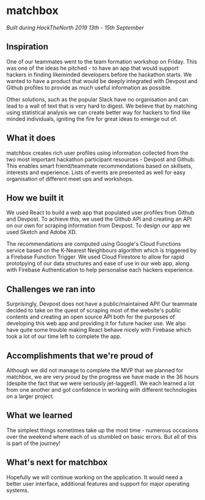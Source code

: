 # matchbox
_Built during HackTheNorth 2019 13th - 15th September_
## Inspiration

One of our teammates went to the team formation workshop on Friday. This was one of the ideas he pitched - to have an app that would support hackers in finding likeminded developers before the hackathon starts. We wanted to have a product that would be deeply integrated with Devpost and Github profiles to provide as much useful information as possible.

Other solutions, such as the popular Slack have no organisation and can lead to a wall of text that is very hard to digest. We believe that by matching using statistical analysis we can create better way for hackers to find like minded individuals, igniting the fire for great ideas to emerge out of.

## What it does

matchbox creates rich user profiles using information collected from the two most important hackathon participant resources - Devpost and Github. This enables smart friend/teammate recommendations based on skillsets, interests and experience. Lists of events are presented as well for easy organisation of different meet ups and workshops.

## How we built it

We used React to build a web app that populated user profiles from Github and Devpost. To achieve this, we used the Github API and creating an API on our own for scraping information from Devpost. To design our app we used Sketch and Adobe XD.

The recommendations are computed using Google's Cloud Functions service based on the K-Nearest Neighbours algorithm which is triggered by a Firebase Function Trigger. We used Cloud Firestore to allow for rapid prototpying of our data structures and ease of use in our web app, along with Firebase Authentication to help personalise each hackers experience.

## Challenges we ran into

Surprisingly, Devpost does not have a public/maintained API! Our teammate decided to take on the quest of scraping most of the website's public contents and creating an open source API both for the purposes of developing this web app and providing it for future hacker use. We also have quite some trouble making React behave nicely with Firebase which took a lot of our time left to complete the app.

## Accomplishments that we're proud of

Although we did not manage to complete the MVP that we planned for matchbox, we are very proud by the progress we have made in the 36 hours (despite the fact that we were seriously jet-lagged!). We each learned a lot from one another and got confidence in working with different technologies on a larger project.

## What we learned

The simplest things sometimes take up the most time - numerous occasions over the weekend where each of us stumbled on basic errors. But all of this is part of the journey!

## What's next for matchbox

Hopefully we will continue working on the application. It would need a better user interface, additional features and support for major operating systems.
